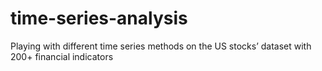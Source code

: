 # time-series-analysis
Playing with different time series methods on the US stocks’ dataset with 200+ financial indicators 

